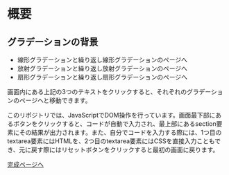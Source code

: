 # 概要

## グラデーションの背景

- 線形グラデーションと繰り返し線形グラデーションのページへ
- 放射グラデーションと繰り返し放射グラデーションのページへ
- 扇形グラデーションと繰り返し扇形グラデーションのページへ

画面内にある上記の3つのテキストをクリックすると、それぞれのグラデーションのページへと移動できます。

このリポジトリでは、JavaScriptでDOM操作を行っています。画面最下部にあるボタンをクリックすると、コードが自動で入力され、最上部にあるsection要素にその結果が出力されます。また、自分でコードを入力する際には、1つ目のtextarea要素にはHTMLを、2つ目のtextarea要素にはCSSを直接入力こともでき、元に戻す際にはリセットボタンをクリックすると最初の画面に戻ります。


[完成ページへ](https://yscyber.github.io/gradient-background/ "https://yscyber.github.io/gradient-background/")
